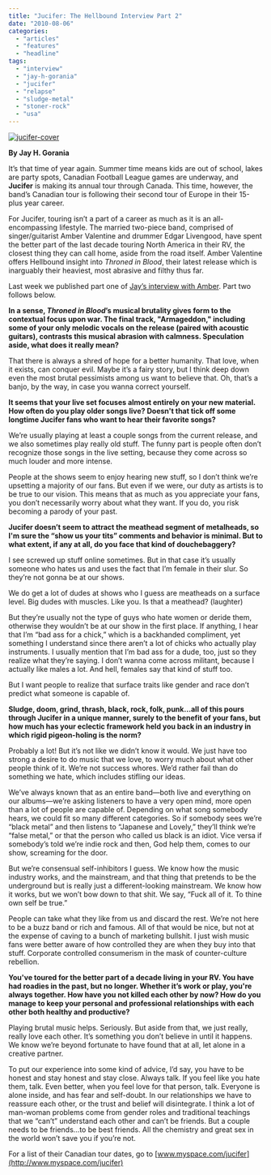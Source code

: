 ```yaml
---
title: "Jucifer: The Hellbound Interview Part 2"
date: "2010-08-06"
categories: 
  - "articles"
  - "features"
  - "headline"
tags: 
  - "interview"
  - "jay-h-gorania"
  - "jucifer"
  - "relapse"
  - "sludge-metal"
  - "stoner-rock"
  - "usa"
---
```


[![](http://www.hellbound.ca/wp-content/uploads/2010/07/jucifer-cover.jpg "jucifer-cover")](http://www.hellbound.ca/wp-content/uploads/2010/07/jucifer-cover.jpg)

**By Jay H. Gorania**

It’s that time of year again. Summer time means kids are out of school, lakes are party spots, Canadian Football League games are underway, and **Jucifer** is making its annual tour through Canada. This time, however, the band’s Canadian tour is following their second tour of Europe in their 15-plus year career.

For Jucifer, touring isn’t a part of a career as much as it is an all-encompassing lifestyle. The married two-piece band, comprised of singer/guitarist Amber Valentine and drummer Edgar Livengood, have spent the better part of the last decade touring North America in their RV, the closest thing they can call home, aside from the road itself. Amber Valentine offers Hellbound insight into _Throned in Blood_, their latest release which is inarguably their heaviest, most abrasive and filthy thus far.

Last week we published part one of [Jay’s interview with Amber](http://www.hellbound.ca/2010/07/jucifer-interview-1/). Part two follows below.

**In a sense, _Throned in Blood_’s musical brutality gives form to the contextual focus upon war. The final track, "Armageddon," including some of your only melodic vocals on the release (paired with acoustic guitars), contrasts this musical abrasion with calmness. Speculation aside, what does it really mean?**

That there is always a shred of hope for a better humanity. That love, when it exists, can conquer evil. Maybe it’s a fairy story, but I think deep down even the most brutal pessimists among us want to believe that. Oh, that’s a banjo, by the way, in case you wanna correct yourself.

**It seems that your live set focuses almost entirely on your new material. How often do you play older songs live? Doesn't that tick off some longtime Jucifer fans who want to hear their favorite songs?**

We’re usually playing at least a couple songs from the current release, and we also sometimes play really old stuff. The funny part is people often don’t recognize those songs in the live setting, because they come across so much louder and more intense.

People at the shows seem to enjoy hearing new stuff, so I don’t think we’re upsetting a majority of our fans. But even if we were, our duty as artists is to be true to our vision. This means that as much as you appreciate your fans, you don’t necessarily worry about what they want. If you do, you risk becoming a parody of your past.

**Jucifer doesn’t seem to attract the meathead segment of metalheads, so I'm sure the “show us your tits” comments and behavior is minimal. But to what extent, if any at all, do you face that kind of douchebaggery?**

I see screwed up stuff online sometimes. But in that case it’s usually someone who hates us and uses the fact that I’m female in their slur. So they’re not gonna be at our shows.

We do get a lot of dudes at shows who I guess are meatheads on a surface level. Big dudes with muscles. Like you. Is that a meathead? (laughter)

But they’re usually not the type of guys who hate women or deride them, otherwise they wouldn’t be at our show in the first place. If anything, I hear that I’m “bad ass for a chick,” which is a backhanded compliment, yet something I understand since there aren’t a lot of chicks who actually play instruments. I usually mention that I’m bad ass for a dude, too, just so they realize what they’re saying. I don’t wanna come across militant, because I actually like males a lot. And hell, females say that kind of stuff too.

But I want people to realize that surface traits like gender and race don’t predict what someone is capable of.

**Sludge, doom, grind, thrash, black, rock, folk, punk...all of this pours through Jucifer in a unique manner, surely to the benefit of your fans, but how much has your eclectic framework held you back in an industry in which rigid pigeon-holing is the norm?**

Probably a lot! But it’s not like we didn’t know it would. We just have too strong a desire to do music that we love, to worry much about what other people think of it. We’re not success whores. We’d rather fail than do something we hate, which includes stifling our ideas.

We’ve always known that as an entire band—both live and everything on our albums—we’re asking listeners to have a very open mind, more open than a lot of people are capable of. Depending on what song somebody hears, we could fit so many different categories. So if somebody sees we’re “black metal” and then listens to “Japanese and Lovely,” they’ll think we’re “false metal,” or that the person who called us black is an idiot. Vice versa if somebody’s told we’re indie rock and then, God help them, comes to our show, screaming for the door.

But we’re consensual self-inhibitors I guess. We know how the music industry works, and the mainstream, and that thing that pretends to be the underground but is really just a different-looking mainstream. We know how it works, but we won’t bow down to that shit. We say, “Fuck all of it. To thine own self be true.”

People can take what they like from us and discard the rest. We’re not here to be a buzz band or rich and famous. All of that would be nice, but not at the expense of caving to a bunch of marketing bullshit. I just wish music fans were better aware of how controlled they are when they buy into that stuff. Corporate controlled consumerism in the mask of counter-culture rebellion.

**You've toured for the better part of a decade living in your RV. You have had roadies in the past, but no longer. Whether it’s work or play, you're always together. How have you not killed each other by now? How do you manage to keep your personal and professional relationships with each other both healthy and productive?**

Playing brutal music helps. Seriously. But aside from that, we just really, really love each other. It’s something you don’t believe in until it happens. We know we’re beyond fortunate to have found that at all, let alone in a creative partner.

To put our experience into some kind of advice, I’d say, you have to be honest and stay honest and stay close. Always talk. If you feel like you hate them, talk. Even better, when you feel love for that person, talk. Everyone is alone inside, and has fear and self-doubt. In our relationships we have to reassure each other, or the trust and belief will disintegrate. I think a lot of man-woman problems come from gender roles and traditional teachings that we “can’t” understand each other and can’t be friends. But a couple needs to be friends…to be best friends. All the chemistry and great sex in the world won’t save you if you’re not.

For a list of their Canadian tour dates, go to [www.myspace.com/jucifer](http://www.myspace.com/jucifer)
